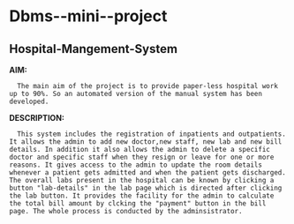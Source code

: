 # Dbms--mini--project 

## Hospital-Mangement-System

**AIM:**
      
      The main aim of the project is to provide paper-less hospital work up to 90%. So an automated version of the manual system has been developed.
      
 **DESCRIPTION:**
 
      This system includes the registration of inpatients and outpatients. It allows the admin to add new doctor,new staff, new lab and new bill details. In addition it also allows the admin to delete a specific doctor and specific staff when they resign or leave for one or more reasons. It gives access to the admin to update the room details whenever a patient gets admitted and when the patient gets discharged. The overall labs present in the hospital can be known by clicking a button "lab-details" in the lab page which is directed after clicking the lab button. It provides the facility for the admin to calculate the total bill amount by clcking the "payment" button in the bill page. The whole process is conducted by the adminsistrator.
